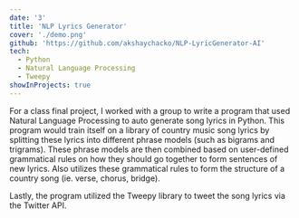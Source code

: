 ```yaml
---
date: '3'
title: 'NLP Lyrics Generator'
cover: './demo.png'
github: 'https://github.com/akshaychacko/NLP-LyricGenerator-AI'
tech:
  - Python
  - Natural Language Processing
  - Tweepy
showInProjects: true
---
```


For a class final project, I worked with a group to write a program that used Natural Language Processing to auto generate song lyrics in Python. This program would train itself on a library of country music song lyrics by splitting these lyrics into different phrase models (such as bigrams and trigrams). These phrase models are then combined based on user-defined grammatical rules on how they should go together to form sentences of new lyrics. Also utilizes these grammatical rules to form the structure of a country song (ie. verse, chorus, bridge).

Lastly, the program utilized the Tweepy library to tweet the song lyrics via the Twitter API.

